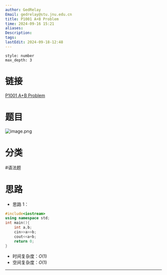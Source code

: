 ```yaml
---
author: GedRelay
Email: gedrelay@stu.jnu.edu.cn
title: P1001 A+B Problem
time: 2024-09-16 15:21
aliases: 
Description: 
tags: 
lastEdit: 2024-09-18-12:48
---
```


```toc
style: number
max_depth: 3
```

# 链接
[P1001 A+B Problem](https://www.luogu.com.cn/problem/P1001) 

# 题目
![image.png](https://ged-pic-bed.oss-cn-guangzhou.aliyuncs.com/img/202409161522272.png)


# 分类
#语法题 

# 思路
- 思路 1：


```cpp
#include<iostream>
using namespace std;
int main(){
    int a,b;
    cin>>a>>b;
    cout<<a+b;
    return 0;
}
```


- 时间复杂度：${O\left( 1 \right)  }$ 
- 空间复杂度：${O\left( 1 \right)  }$ 


---

